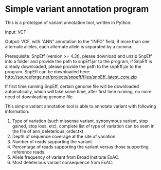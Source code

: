 # Simple variant annotation program

This is a prototype of variant annotation tool, written in Python.

Input: VCF

Output: VCF, with “ANN” annotation to the “INFO” field, if more than one alternate alleles, each alternate allele is separated by a comma.

Prerequisite: SnpEff (version >= 4.3t), please download and unzip SnpEff into a folder and provide the path to snpEff.jar to the program, if SnpEff is already downloaded, please provide the path to the snpEff.jar to the program. SnpEff can be downloaded here:
http://sourceforge.net/projects/snpeff/files/snpEff_latest_core.zip

If first time running SnpEff, certain genome file will be downloaded automatically, which will take some time, after first time running, no more need of downloading genome file. 

This simple variant annotation tool is able to annotate variant with following information:
1.	Type of variation (such missense variant, synonymous variant, stop gained, stop loss, etc), complete list of type of variation can be seen in the file of ann_deleterious_order.txt.
2.	Depth of sequence coverage at the site of variation.  
3.	Number of reads supporting the variant.  
4.	Percentage of reads supporting the variant versus those supporting reference reads.  
5.	Allele frequency of variant from Broad Institute ExAC.
6.	Most deleterious variant consequence from ExAC.

